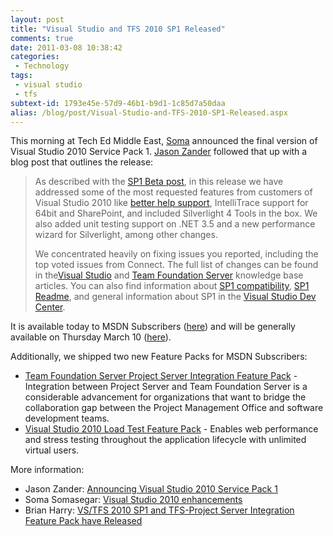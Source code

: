 ```yaml
---
layout: post
title: "Visual Studio and TFS 2010 SP1 Released"
comments: true
date: 2011-03-08 10:38:42
categories:
 - Technology
tags:
 - visual studio
 - tfs
subtext-id: 1793e45e-57d9-46b1-b9d1-1c85d7a50daa
alias: /blog/post/Visual-Studio-and-TFS-2010-SP1-Released.aspx
---
```


This morning at Tech Ed Middle East, [Soma](http://blogs.msdn.com/b/somasegar/) announced the final version of Visual Studio 2010 Service Pack 1. [Jason Zander](http://blogs.msdn.com/b/jasonz/) followed that up with a blog post that outlines the release:

> As described with the [SP1 Beta post](http://blogs.msdn.com/b/jasonz/archive/2010/12/07/announcing-visual-studio-2010-service-pack-1-beta.aspx), in this release we have addressed some of the most requested features from customers of Visual Studio 2010 like [better help support](http://go.microsoft.com/fwlink/?LinkId=212876), IntelliTrace support for 64bit and SharePoint, and included Silverlight 4 Tools in the box. We also added unit testing support on .NET 3.5 and a new performance wizard for Silverlight, among other changes.
> 
> We concentrated heavily on fixing issues you reported, including the top voted issues from Connect. The full list of changes can be found in the[Visual Studio](http://go.microsoft.com/fwlink/?LinkId=210191) and [Team Foundation Server](http://go.microsoft.com/fwlink/?LinkId=212641) knowledge base articles. You can also find information about [SP1 compatibility](http://go.microsoft.com/fwlink/?LinkId=212875), [SP1 Readme](http://go.microsoft.com/fwlink/?LinkId=210711), and general information about SP1 in the [Visual Studio Dev Center](http://msdn.microsoft.com/en-us/vstudio/aa718359).

<!-- more -->

It is available today to MSDN Subscribers ([here](http://go.microsoft.com/fwlink/?LinkID=207267)) and will be generally available on Thursday March 10 ([here](http://go.microsoft.com/fwlink/?LinkId=209902)).

Additionally, we shipped two new Feature Packs for MSDN Subscribers:

* [Team Foundation Server Project Server Integration Feature Pack](http://go.microsoft.com/fwlink/?LinkId=212877) - Integration between Project Server and Team Foundation Server is a considerable advancement for organizations that want to bridge the collaboration gap between the Project Management Office and software development teams. 
* [Visual Studio 2010 Load Test Feature Pack](http://go.microsoft.com/fwlink/?LinkId=212878) - Enables web performance and stress testing throughout the application lifecycle with unlimited virtual users. 

More information:

* Jason Zander: [Announcing Visual Studio 2010 Service Pack 1](http://blogs.msdn.com/b/jasonz/archive/2011/03/08/announcing-visual-studio-2010-service-pack-1.aspx)
* Soma Somasegar: [Visual Studio 2010 enhancements](http://blogs.msdn.com/b/somasegar/archive/2011/03/07/visual-studio-2010-enhancements.aspx)
* Brian Harry: [VS/TFS 2010 SP1 and TFS-Project Server Integration Feature Pack have Released](http://blogs.msdn.com/b/bharry/archive/2011/03/08/vs-tfs-2010-sp1-and-tfs-project-server-integration-feature-pack-have-released.aspx)
